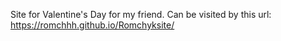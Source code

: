 Site for Valentine's Day for my friend. Can be visited by this url: https://romchhh.github.io/Romchyksite/
